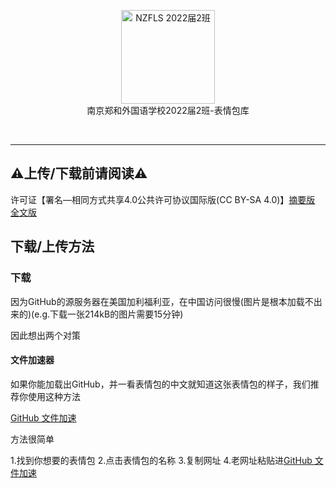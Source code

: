 <p align="center">
<a href="https://github.com/NJZFLSc2g2022/NJZFLSc2g2022-Emoji-library">
  <img width="150" src="https://github.com/NJZFLSc2g2022/NJZFLSc2g2022-Emoji-library/blob/main/NZFLS%202022%E5%B1%8A2%E7%8F%AD.png" alt="NZFLS 2022届2班" width="300">
</a>
<br>
南京郑和外国语学校2022届2班-表情包库
</p>

<p align="center">
  <img src="https://img.shields.io/badge/Produced%20by-%E5%8D%97%E4%BA%AC%E9%83%91%E5%92%8C%E5%A4%96%E5%9B%BD%E8%AF%AD%E5%AD%A6%E6%A0%A12022%E5%B1%8A2%E7%8F%AD-blue" alt="">
  <img src="https://img.shields.io/badge/category-%E8%A1%A8%E6%83%85%E5%8C%85%E5%BA%93-blue" alt="">
  <img src="https://img.shields.io/badge/main%20contributor-Quansen%20Wang-brightgreen" alt="">
  <img src="https://img.shields.io/badge/license-CC--BY--SA--4.0-brightgreen" alt="">
</p>

***

## ⚠️上传/下载前请阅读⚠️

许可证【署名—相同方式共享4.0公共许可协议国际版(CC BY-SA 4.0)】[摘要版](https://creativecommons.org/licenses/by-sa/4.0/deed.zh) [全文版](https://creativecommons.org/licenses/by-sa/4.0/legalcode.zh-Hans)

## 下载/上传方法

### 下载

因为GitHub的源服务器在美国加利福利亚，在中国访问很慢(图片是根本加载不出来的)(e.g.下载一张214kB的图片需要15分钟)

因此想出两个对策

#### 文件加速器

如果你能加载出GitHub，并一看表情包的中文就知道这张表情包的样子，我们推荐你使用这种方法

[GitHub 文件加速](https://gh.api.99988866.xyz)

方法很简单

1.找到你想要的表情包
2.点击表情包的名称
3.复制网址
4.老网址粘贴进[GitHub 文件加速](https://gh.api.99988866.xyz)

